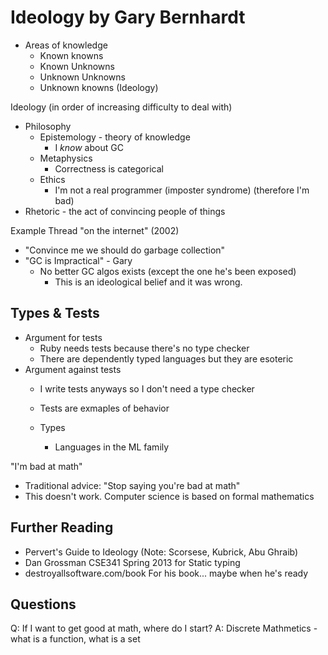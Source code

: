 # Ideology by Gary Bernhardt

- Areas of knowledge
  - Known knowns
  - Known Unknowns
  - Unknown Unknowns
  - Unknown knowns (Ideology)

Ideology (in order of increasing difficulty to deal with)
  - Philosophy
    - Epistemology - theory of knowledge
      - I _know_ about GC
    - Metaphysics
      - Correctness is categorical
    - Ethics
      - I'm not a real programmer (imposter syndrome) (therefore I'm bad)
  - Rhetoric - the act of convincing people of things

Example Thread "on the internet" (2002)
- "Convince me we should do garbage collection"
- "GC is Impractical" - Gary
  - No better GC algos exists (except the one he's been exposed)
    - This is an ideological belief and it was wrong.

## Types & Tests
- Argument for tests
  - Ruby needs tests because there's no type checker
  - There are dependently typed languages but they are esoteric
- Argument against tests
  - I write tests anyways so I don't need a type checker
  - Tests are exmaples of behavior

  - Types
    - Languages in the ML family


"I'm bad at math"
 - Traditional advice: "Stop saying you're bad at math"
 - This doesn't work.
Computer science is based on formal mathematics

## Further Reading
 - Pervert's Guide to Ideology (Note: Scorsese, Kubrick, Abu Ghraib)
 - Dan Grossman CSE341 Spring 2013 for Static typing
 - destroyallsoftware.com/book For his book... maybe when he's ready

## Questions
Q: If I want to get good at math, where do I start?
A: Discrete Mathmetics - what is a function, what is a set
